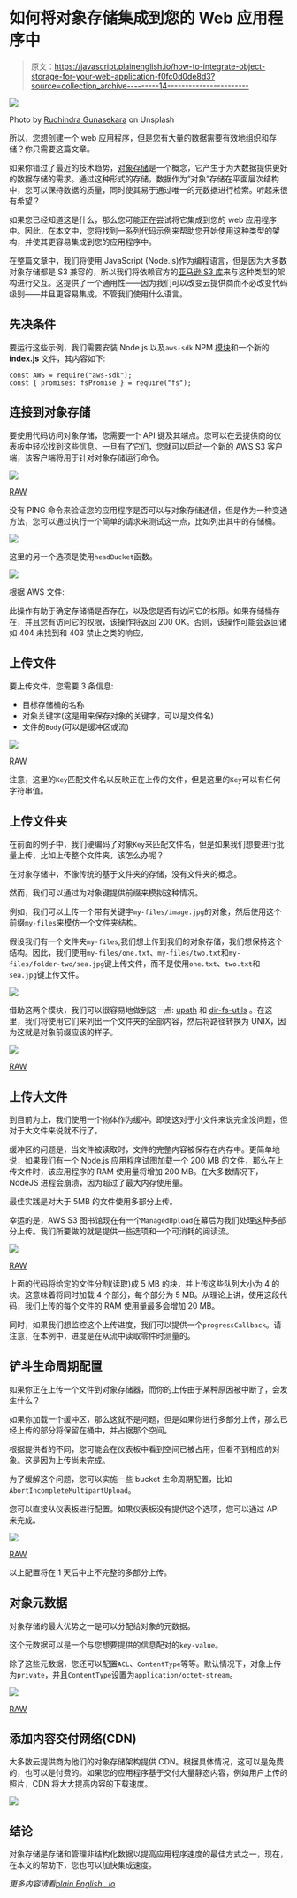 # 如何将对象存储集成到您的 Web 应用程序中

> 原文：<https://javascript.plainenglish.io/how-to-integrate-object-storage-for-your-web-application-f0fc0d0de8d3?source=collection_archive---------14----------------------->

![](img/0aec6f51de26f53558804da9aace092c.png)

Photo by [Ruchindra Gunasekara](https://unsplash.com/@ruchindra?utm_source=unsplash&utm_medium=referral&utm_content=creditCopyText) on Unsplash

所以，您想创建一个 web 应用程序，但是您有大量的数据需要有效地组织和存储？你只需要这篇文章。

如果你错过了最近的技术趋势，[对象存储](http://lakefs.io/object-storage/)是一个概念，它产生于为大数据提供更好的数据存储的需求。通过这种形式的存储，数据作为“对象”存储在平面层次结构中，您可以保持数据的质量，同时使其易于通过唯一的元数据进行检索。听起来很有希望？

如果您已经知道这是什么，那么您可能正在尝试将它集成到您的 web 应用程序中。因此，在本文中，您将找到一系列代码示例来帮助您开始使用这种类型的架构，并使其更容易集成到您的应用程序中。

在整篇文章中，我们将使用 JavaScript (Node.js)作为编程语言，但是因为大多数对象存储都是 S3 兼容的，所以我们将依赖官方的[亚马逊 S3 库](https://docs.aws.amazon.com/cdk/api/latest/python/aws_cdk.aws_s3/README.html)来与这种类型的架构进行交互。这提供了一个通用性——因为我们可以改变云提供商而不必改变代码级别——并且更容易集成，不管我们使用什么语言。

## 先决条件

要运行这些示例，我们需要安装 Node.js 以及`aws-sdk` NPM [模块](https://www.npmjs.com/package/aws-sdk)和一个新的 **index.js** 文件，其内容如下:

```
const AWS = require("aws-sdk");
const { promises: fsPromise } = require("fs");
```

## 连接到对象存储

要使用代码访问对象存储，您需要一个 API 键及其端点。您可以在云提供商的仪表板中轻松找到这些信息。一旦有了它们，您就可以启动一个新的 AWS S3 客户端，该客户端将用于针对对象存储运行命令。

![](img/84618b4b884f9bb3a13afd42ba3bd01e.png)

[RAW](https://carbon.now.sh/?bg=rgba%28171%2C+184%2C+195%2C+1%29&t=seti&wt=none&l=javascript&ds=true&dsyoff=20px&dsblur=68px&wc=true&wa=true&pv=56px&ph=56px&ln=false&fl=1&fm=Hack&fs=14px&lh=133%25&si=false&es=2x&wm=false&code=const%2520s3Client%2520%253D%2520new%2520AWS.S3%28%257B%250A%2520%2520endpoint%253A%2520%2522your_endpoint%2522%252C%250A%2520%2520secretAccessKey%253A%2520%2522your_secret_key%2522%252C%250A%2520%2520accessKeyId%253A%2520%2522your_access_key%2522%252C%250A%257D%29%253B)

没有 PING 命令来验证您的应用程序是否可以与对象存储通信，但是作为一种变通方法，您可以通过执行一个简单的请求来测试这一点，比如列出其中的存储桶。

![](img/0cfc96a2867dac45973ad048ef2513b1.png)

这里的另一个选项是使用`headBucket`函数。

![](img/f14348b0d10e5eddb404f52fbd892902.png)

根据 AWS 文件:

此操作有助于确定存储桶是否存在，以及您是否有访问它的权限。如果存储桶存在，并且您有访问它的权限，该操作将返回 200 OK。否则，该操作可能会返回诸如 404 未找到和 403 禁止之类的响应。

## 上传文件

要上传文件，您需要 3 条信息:

*   目标存储桶的名称
*   对象关键字(这是用来保存对象的关键字，可以是文件名)
*   文件的`Body`(可以是缓冲区或流)

![](img/618a6963859d742e9fc3e95ca5ab6316.png)

[RAW](https://carbon.now.sh/?bg=rgba%28171%2C+184%2C+195%2C+1%29&t=seti&wt=none&l=javascript&ds=true&dsyoff=20px&dsblur=68px&wc=true&wa=true&pv=56px&ph=56px&ln=false&fl=1&fm=Hack&fs=14px&lh=133%25&si=false&es=2x&wm=false&code=%2520%2520const%2520buffer%2520%253D%2520await%2520fsPromise.readFile%28%2522.%252Fsea.jpg%2522%29%253B%250A%2520%2520const%2520params%2520%253D%2520%257B%250A%2520%2520%2520%2520Bucket%253A%2520bucket%252C%250A%2520%2520%2520%2520Key%253A%2520%2522sea.jpg%2522%252C%250A%2520%2520%2520%2520Body%253A%2520buffer%252C%250A%2520%2520%257D%253B%250A%250A%2520%2520await%2520s3Client.upload%28params%29.promise%28%29%253B)

注意，这里的`Key`匹配文件名以反映正在上传的文件，但是这里的`Key`可以有任何字符串值。

## 上传文件夹

在前面的例子中，我们硬编码了对象`Key`来匹配文件名，但是如果我们想要进行批量上传，比如上传整个文件夹，该怎么办呢？

在对象存储中，不像传统的基于文件夹的存储，没有文件夹的概念。

然而，我们可以通过为对象键提供前缀来模拟这种情况。

例如，我们可以上传一个带有关键字`my-files/image.jpg`的对象，然后使用这个前缀`my-files`来模仿一个文件夹结构。

假设我们有一个文件夹`my-files`,我们想上传到我们的对象存储，我们想保持这个结构。因此，我们使用`my-files/one.txt`、`my-files/two.txt`和`my-files/folder-two/sea.jpg`键上传文件，而不是使用`one.txt`、`two.txt`和`sea.jpg`键上传文件。

![](img/22b84f94fc63152f14df834c8f00cde1.png)

借助这两个模块，我们可以很容易地做到这一点: [upath](https://www.npmjs.com/package/upath) 和 [dir-fs-utils](https://www.npmjs.com/package/dir-fs-utils) 。在这里，我们将使用它们来列出一个文件夹的全部内容，然后将路径转换为 UNIX，因为这就是对象前缀应该的样子。

![](img/bae6c7c00a121d1498bc9a21350f1949.png)

[RAW](https://carbon.now.sh/?bg=rgba%28171%2C+184%2C+195%2C+1%29&t=seti&wt=none&l=javascript&ds=true&dsyoff=20px&dsblur=68px&wc=true&wa=true&pv=56px&ph=56px&ln=false&fl=1&fm=Hack&fs=14px&lh=133%25&si=false&es=2x&wm=false&code=const%2520%257B%2520promises%253A%2520fsPromise%2520%257D%2520%253D%2520require%28%2522fs%2522%29%253B%250Aconst%2520AWS%2520%253D%2520require%28%2522aws-sdk%2522%29%253B%250A%250Aconst%2520%257B%2520DirUtils%2520%257D%2520%253D%2520require%28%2522dir-fs-utils%2522%29%253B%250Aconst%2520upath%2520%253D%2520require%28%2522upath%2522%29%253B%250A%250Aasync%2520uploadFolder%28s3Client%252C%2520folderPath%29%257B%250A%2520%2520const%2520files%2520%253D%2520await%2520DirUtils.listFolderContent%28folderPath%29%253B%250A%250A%2520%2520Promise.all%28%250A%2520%2520%2520%2520files.map%28async%2520%28filePath%29%2520%253D%253E%2520%257B%250A%2520%2520%2520%2520%2520%2520const%2520buffer%2520%253D%2520await%2520fsPromise.readFile%28filePath%29%253B%250A%250A%2520%2520%2520%2520%2520%2520const%2520params%2520%253D%2520%257B%250A%2520%2520%2520%2520%2520%2520%2520%2520Bucket%253A%2520bucket%252C%250A%2520%2520%2520%2520%2520%2520%2520%2520Key%253A%2520upath.toUnix%28filePath%29%252C%250A%2520%2520%2520%2520%2520%2520%2520%2520Body%253A%2520buffer%252C%250A%2520%2520%2520%2520%2520%2520%257D%253B%250A%250A%2520%2520%2520%2520%2520%2520await%2520s3Client.upload%28params%29.promise%28%29%253B%250A%2520%2520%2520%2520%257D%29%250A%2520%2520%29%253B%250A%257D)

## 上传大文件

到目前为止，我们使用一个物体作为缓冲。即使这对于小文件来说完全没问题，但对于大文件来说就不行了。

缓冲区的问题是，当文件被读取时，文件的完整内容被保存在内存中。更简单地说，如果我们有一个 Node.js 应用程序试图加载一个 200 MB 的文件，那么在上传文件时，该应用程序的 RAM 使用量将增加 200 MB。在大多数情况下，NodeJS 进程会崩溃，因为超过了最大内存使用量。

最佳实践是对大于 5MB 的文件使用多部分上传。

幸运的是，AWS S3 图书馆现在有一个`ManagedUpload`在幕后为我们处理这种多部分上传。我们所要做的就是提供一些选项和一个可消耗的阅读流。

![](img/c8f23573d561191f5955bd4e7234288a.png)

[RAW](https://carbon.now.sh/?bg=rgba%28171%2C+184%2C+195%2C+1%29&t=seti&wt=none&l=javascript&ds=true&dsyoff=20px&dsblur=68px&wc=true&wa=true&pv=56px&ph=56px&ln=false&fl=1&fm=Hack&fs=14px&lh=133%25&si=false&es=2x&wm=false&code=async%2520function%2520localToS3%28payload%252C%2520progressCb%29%2520%257B%250A%2520%2520return%2520new%2520Promise%28%28resolve%252C%2520reject%29%2520%253D%253E%2520%257B%250A%2520%2520%2520%2520const%2520stream%2520%253D%2520fs.createReadStream%28payload.filePath%29%253B%250A%250A%2520%2520%2520%2520stream%250A%2520%2520%2520%2520%2520%2520.on%28%2522error%2522%252C%2520%28err%29%2520%253D%253E%2520%257B%250A%2520%2520%2520%2520%2520%2520%2520%2520return%2520reject%28err%29%253B%250A%2520%2520%2520%2520%2520%2520%257D%29%250A%250A%2520%2520%2520%2520%2520%2520.on%28%2522data%2522%252C%2520%28chunk%29%2520%253D%253E%2520%257B%250A%2520%2520%2520%2520%2520%2520%2520%2520if%2520%28progressCb%29%2520%257B%250A%2520%2520%2520%2520%2520%2520%2520%2520%2520%2520progressCb%28chunk.length%29%253B%250A%2520%2520%2520%2520%2520%2520%2520%2520%257D%250A%2520%2520%2520%2520%2520%2520%257D%29%253B%250A%250A%2520%2520%2520%2520const%2520params%2520%253D%2520%257B%250A%2520%2520%2520%2520%2520%2520Bucket%253A%2520payload.bucket%252C%250A%2520%2520%2520%2520%2520%2520Key%253A%2520payload.fileKey%252C%250A%2520%2520%2520%2520%2520%2520Body%253A%2520stream%252C%250A%2520%2520%2520%2520%257D%253B%250A%250A%2520%2520%2520%2520const%2520options%2520%253D%2520%257B%2520partSize%253A%25205%2520*%25201024%2520*%25201024%252C%2520queueSize%253A%25204%2520%257D%253B%250A%250A%2520%2520%2520%2520payload.s3Client.upload%28params%252C%2520options%252C%2520%28err%252C%2520data%29%2520%253D%253E%2520%257B%250A%2520%2520%2520%2520%2520%2520if%2520%28err%29%2520%257B%250A%2520%2520%2520%2520%2520%2520%2520%2520return%2520reject%28err%29%253B%250A%2520%2520%2520%2520%2520%2520%257D%250A%2520%2520%2520%2520%2520%2520return%2520resolve%28data%29%253B%250A%2520%2520%2520%2520%257D%29%253B%250A%2520%2520%257D%29%253B)

上面的代码将给定的文件分割(读取)成 5 MB 的块，并上传这些队列大小为 4 的块。这意味着将同时加载 4 个部分，每个部分为 5 MB。从理论上讲，使用这段代码，我们上传的每个文件的 RAM 使用量最多会增加 20 MB。

同时，如果我们想监控这个上传进度，我们可以提供一个`progressCallback`。请注意，在本例中，进度是在从流中读取零件时测量的。

## 铲斗生命周期配置

如果你正在上传一个文件到对象存储器，而你的上传由于某种原因被中断了，会发生什么？

如果你加载一个缓冲区，那么这就不是问题，但是如果你进行多部分上传，那么已经上传的部分将保留在桶中，并占据那个空间。

根据提供者的不同，您可能会在仪表板中看到空间已被占用，但看不到相应的对象。这是因为上传尚未完成。

为了缓解这个问题，您可以实施一些 bucket 生命周期配置，比如`AbortIncompleteMultipartUpload`。

您可以直接从仪表板进行配置。如果仪表板没有提供这个选项，您可以通过 API 来完成。

![](img/8429b03fcb079d95afc87b3361e12a71.png)

[RAW](https://carbon.now.sh/?bg=rgba%28171%2C+184%2C+195%2C+1%29&t=seti&wt=none&l=javascript&ds=true&dsyoff=20px&dsblur=68px&wc=true&wa=true&pv=56px&ph=56px&ln=false&fl=1&fm=Hack&fs=14px&lh=133%25&si=false&es=2x&wm=false&code=await%2520s3Client%250A%2520%2520.putBucketLifecycle%28%257B%250A%2520%2520%2520%2520Bucket%253Abucket%252C%250A%2520%2520%2520%2520LifecycleConfiguration%253A%2520%257B%250A%2520%2520%2520%2520%2520%2520Rules%253A%2520%255B%250A%2520%2520%2520%2520%2520%2520%2520%2520%257B%250A%2520%2520%2520%2520%2520%2520%2520%2520%2520%2520AbortIncompleteMultipartUpload%253A%2520%257B%2520DaysAfterInitiation%253A%25201%2520%257D%252C%250A%2520%2520%2520%2520%2520%2520%2520%2520%2520%2520Prefix%253A%2520%27%27%252C%250A%2520%2520%2520%2520%2520%2520%2520%2520%2520%2520Status%253A%2520%27Enabled%27%252C%250A%2520%2520%2520%2520%2520%2520%2520%2520%257D%252C%250A%2520%2520%2520%2520%2520%2520%255D%252C%250A%2520%2520%2520%2520%257D%252C%250A%2520%2520%257D%29%250A%2520%2520.promise%28%29%253B)

以上配置将在 1 天后中止不完整的多部分上传。

## 对象元数据

对象存储的最大优势之一是可以分配给对象的元数据。

这个元数据可以是一个与您想要提供的信息配对的`key-value`。

除了这些元数据，您还可以配置`ACL`、`ContentType`等等。默认情况下，对象上传为`private`，并且`ContentType`设置为`application/octet-stream`。

![](img/19ba22dba698512dfab24e86d1722fcf.png)

[RAW](https://carbon.now.sh/?bg=rgba%28171%2C+184%2C+195%2C+1%29&t=seti&wt=none&l=javascript&ds=true&dsyoff=20px&dsblur=68px&wc=true&wa=true&pv=56px&ph=56px&ln=false&fl=1&fm=Hack&fs=14px&lh=133%25&si=false&es=2x&wm=false&code=const%2520%257B%2520lookup%2520%257D%2520%253D%2520require%28%2522mime-types%2522%29%253B%250A%250Aconst%2520filePath%2520%253D%2520%2522.%252Fsea.jpg%2522%253B%250Aconst%2520buffer%2520%253D%2520await%2520fsPromise.readFile%28filePath%29%253B%250Aconst%2520params%2520%253D%2520%257B%250A%2520%2520Bucket%253A%2520bucket%252C%250A%2520%2520Key%253A%2520%2522sea.jpg%2522%252C%250A%2520%2520Body%253A%2520buffer%252C%250A%2520%2520ACL%253A%2520%2522public-read-write%2522%252C%250A%2520%2520ContentType%253A%2520lookup%28filePath%29%252C%250A%250A%2520%2520Metadata%253A%2520%257B%250A%2520%2520%2520%2520location%253A%2520%2522Sri%2520Lanka%2522%252C%250A%2520%2520%2520%2520dayTime%253A%2520%2522morning%2522%252C%250A%2520%2520%257D%252C%250A%257D%253B)

## 添加内容交付网络(CDN)

大多数云提供商为他们的对象存储架构提供 CDN。根据具体情况，这可以是免费的，也可以是付费的。如果您的应用程序基于交付大量静态内容，例如用户上传的照片，CDN 将大大提高内容的下载速度。

![](img/539563f795ced0ec7a6cc25bdda8d9ff.png)

## 结论

对象存储是存储和管理非结构化数据以提高应用程序速度的最佳方式之一，现在，在本文的帮助下，您也可以加快集成速度。

*更多内容请看*[*plain English . io*](http://plainenglish.io/)
